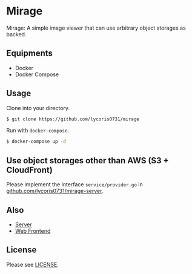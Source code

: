 # Mirage
Mirage: A simple image viewer that can use arbitrary object storages as backed.  

## Equipments
- Docker
- Docker Compose

## Usage
Clone into your directory.  
``` sh
$ git clone https://github.com/lycoris0731/mirage
```

Run with `docker-compose`.  
``` sh
$ docker-compose up -d
```

## Use object storages other than AWS (S3 + CloudFront)
Please implement the interface `service/provider.go` in [github.com/lycoris0731/mirage-server](https://github.com/lycoris0731/mirage-server/blob/master/service/provider.go#L13).  

## Also
- [Server](https://github.com/lycoris0731/mirage-server)  
- [Web Frontend](https://github.com/lycoris0731/mirage-web)  

## License
Please see [LICENSE](./LICENSE).
